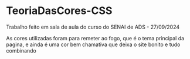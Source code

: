 # TeoriaDasCores-CSS
Trabalho feito em sala de aula do curso do SENAI de ADS - 27/09/2024

As cores utilizadas foram para remeter ao fogo, que é o tema principal da pagina, e ainda é uma cor bem chamativa que deixa o site bonito e tudo combinando
